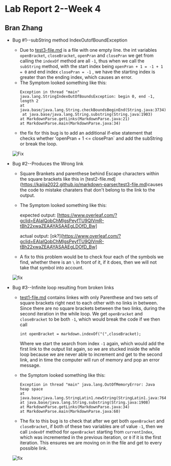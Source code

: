 # Lab Report 2--Week 4
## Bran Zhang

* Bug #1--subString method IndexOutofBoundException
    - Due to [test3-file.md](https://kaijia2022.github.io/markdown-parser/test4-file.md) is a file with one empty line. the int variables `openBracket`, `closeBracket`, `openPran` and `closePran` we get from calling the `indexOf` method are all `-1`, thus when we call the `subString` method, with the start index being `openPran + 1 = -1 + 1 = 0`
    and end index `closePran = -1` , we have the starting index is greater than the ending index, which causes an error. 
    - The Symptom looked something like this:
        ```
        Exception in thread "main" java.lang.StringIndexOutOfBoundsException: begin 0, end -1, length 2
        at java.base/java.lang.String.checkBoundsBeginEnd(String.java:3734)
         at java.base/java.lang.String.substring(String.java:1903)
        at MarkdownParse.getLinks(MarkdownParse.java:21)
        at MarkdownParse.main(MarkdownParse.java:34)
         ```
    - the fix for this bug is to add an additional if-else statement that checks whether 'openPran + 1 <= closePran` and add the subString or break the loop. 

    ![Fix](https://kaijia2022.github.io/cse15l-lab-reports/Bug1%20code%20fix.png)

* Bug #2--Produces the Wrong link
    - Square Brankets and parenthese behind Escape characters within the square brackets like this in [test2-file.md] (https://kaijia2022.github.io/markdown-parser/test3-file.md)causes the code to mistake charaters that don't belong to the link to the output.  
    - The Symptom looked something like this:

        expected output: [https://www.overleaf.com/?gclid=EAIaIQobChMIgsPeyfTU9QIVmR-tBh22xwaZEAAYASAAEgLDOfD_Bw]

        actual output: [ok?](https://www.overleaf.com/?gclid=EAIaIQobChMIgsPeyfTU9QIVmR-tBh22xwaZEAAYASAAEgLDOfD_Bw]
    
    - A fix to this problem would be to check four each of the symbols we find, whether there is an `\` in front of it, if it does, then we will not take that symbol into account.

    ![fix](https://kaijia2022.github.io/cse15l-lab-reports/Bug%202%20code%20fix.png)  

* Bug #3--Infinite loop resulting from broken links
    - [test1-file.md](https://kaijia2022.github.io/markdown-parser/test2-file.md) contains linkes with only Parenthese and two sets of square brackets right next to each other with no links in between. Since there are no square brackets between the two links, during the second iteration in the while loop. We get `openBracket` and `closeBracket` to be both `-1`, which would break the code if we then call 

        ```
        int openBracket = markdown.indexOf("(",closeBracket);
        ```

        Where we start the search from index `-1` again, which would add the first link to the output list again, so we are stucked inside the while loop because we are never able to increment and get to the second link, and in time the computer will run of memory and pop an error message.

    - the Symptom looked something like this:
        ```
        Exception in thread "main" java.lang.OutOfMemoryError: Java heap space
        at java.base/java.lang.StringLatin1.newString(StringLatin1.java:764)
        at java.base/java.lang.String.substring(String.java:1908)
        at MarkdownParse.getLinks(MarkdownParse.java:34)
        at MarkdownParse.main(MarkdownParse.java:60)
        ```
    - The fix to this bug is to check that after we get both `openBracket` and `closeBracket`, if both of these two variables are of value `-1`, then we call `indexOf` method for `openBracket` starting from `currentIndex`, which was incremented in the previous iteration, or `0` if it is the first iteration. This ensures we are moving on in the file and get to every possible link. 

    ![fix](https://kaijia2022.github.io/cse15l-lab-reports/Bug%203%20code%20fixed.png)


